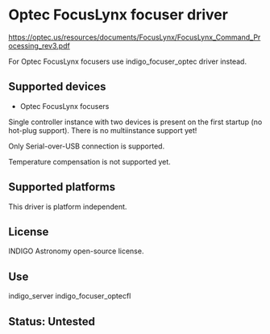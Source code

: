 # Optec FocusLynx focuser driver

https://optec.us/resources/documents/FocusLynx/FocusLynx_Command_Processing_rev3.pdf

For Optec FocusLynx focusers use indigo_focuser_optec driver instead.

## Supported devices
* Optec FocusLynx focusers

Single controller instance with two devices is present on the first startup (no hot-plug support). There is no multiinstance support yet!

Only Serial-over-USB connection is supported.

Temperature compensation is not supported yet.

## Supported platforms

This driver is platform independent.

## License

INDIGO Astronomy open-source license.

## Use

indigo_server indigo_focuser_optecfl

## Status: Untested

